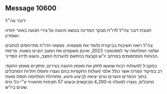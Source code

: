 ## Message 10600

דובר צה״ל:

תגובת דובר צה"ל לדו"ח מבקר המדינה בנושא ההגנה על צירי תנועה באזור יהודה ושומרון:

צה"ל רואה חשיבות בביקורת ולומד את ממצאיה.
ממצאי הדו"ח מתייחסים לנתונים שלפני המלחמה עד לספטמבר 2023, ואינם משקפים את המצב הקיים בשטח.
פריסת הכוחות והמחסומים במרחב יו"ש נקבעת בהתאם להערכת המצב, והוצגו לדרג המדיני.

במקביל לפעולות רבות שנעשו לחזק את מאמץ ההגנה בצירים, מתקיים מאמץ התקפי רב בפיקוד המרכז אשר כולל אלפי פעולות התקפיות בהם נעצרו וחוסלו חוליות המחבלים בתוך הכפרים והערים טרם יציאה לביצוע פיגוע. מתחילת המלחמה חוסלו מאות מחבלים, נעצרו למעלה מ-4,200 מבוקשים ובוצעו 57 תקיפות מהאוויר ע״י כלי טיס שונים ביו"ש.

